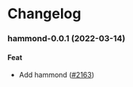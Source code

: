 # Changelog<br>


<a name="hammond-0.0.1"></a>
### hammond-0.0.1 (2022-03-14)

#### Feat

* Add hammond ([#2163](https://github.com/truecharts/apps/issues/2163))
